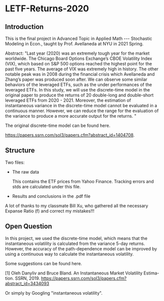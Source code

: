 # LETF-Returns-2020

## Introduction

This is the final project in Advanced Topic in Applied Math --- Stochastic Modeling in Econ., taught by Prof. Avellaneda at NYU in 2021 Spring. 

Abstract: "Last year (2020) was an extremely tough year for the market worldwide. The Chicago Board Options Exchange’s CBOE Volatility Index (VIX), which based on S&P 500 options reached the highest point for the past five years. The average of VIX was extremely high in history. The other notable peak was in 2008 during the financial crisis which Avellaneda and Zhang’s paper was produced soon after. We can observe some similar behaviors of the leveraged ETFs, such as the under performances of the leveraged ETFs. In this study, we will use the discrete-time model in the original paper to produce the returns of 20 double-long and double-short leveraged ETFs from 2020 - 2021. Moreover, the estimation of instantaneous variance in the discrete-time model cannot be evaluated in a continuous manner. However, we can reduce the range for the evaluation of the variance to produce a more accurate output for the returns.
" 

The original discrete-time model can be found here.

https://papers.ssrn.com/sol3/papers.cfm?abstract_id=1404708.



## Structure 

Two files:

- The raw data

  This contains the ETF prices from Yahoo Finance. Tracking errors and stds are calculated under this file.  

- Results and conclusions in the .pdf file

A lot of thanks to my classmate Bill Xu, who gathered all the necessary Expanse Ratio (f) and correct my mistakes!!! 

## Open Question

In this project, we used the discrete-time model, which means that the instantaneous volatility is calculated from the variance 5-day returns. However, the accuracy of the path-dependence model can be improved by using a continuous way to calculate the instantaneous volatility. 

Some suggestions can be found here. 

[1] Oleh Danyliv and Bruce Bland. An Instantaneous Market Volatility Estima- tion. SSRN, 2019. https://papers.ssrn.com/sol3/papers.cfm?abstract_id=3434093

Or simply by Googling "instantaneous volatility". 
